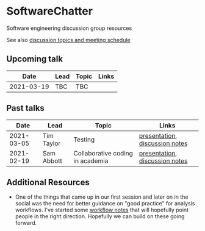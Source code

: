 # SoftwareChatter
Software engineering discussion group resources

See also [discussion topics and meeting schedule](https://docs.google.com/spreadsheets/d/1U_GjjKlVdjp5sDP9QKeVZOX_cbuP49ZzzqPhpECEN_s/edit?usp=sharing)

## Upcoming talk
| Date | Lead | Topic | Links |
| --- | --- | --- | --- |
| 2021-03-19 | TBC  | TBC  |  |


## Past talks
| Date | Lead | Topic | Links |
| --- | --- | --- | --- |
| 2021-03-05 | Tim Taylor  | Testing  | [presentation](presentations/20210305), [discussion notes](https://docs.google.com/document/d/1g10CrYhLTQnfRjH4bwUeEboDO_dkTym597FYoYf_TWg/edit?usp=sharing) |
| 2021-02-19 | Sam Abbott  | Collaborative coding in academia  | [presentation](https://docs.google.com/presentation/d/1TrXRsVyzGy5zzrcHmKba3ibShVJc4frmu91Qing7Zr8/edit?usp=sharing), [discussion notes](https://docs.google.com/document/d/1rON6UES8hcALLDdqJfiC6UyFOxlvS-HeSCk6TR5TJdg/edit?usp=sharing) |

## Additional Resources
* One of the things that came up in our first session and later on in the social
  was the need for better guidance on "good practice" for analysis workflows. 
  I've started some [workflow notes](notes/analysis_workflows.md) that will
  hopefully point people in the right direction.  Hopefully we can build on
  these going forward.

